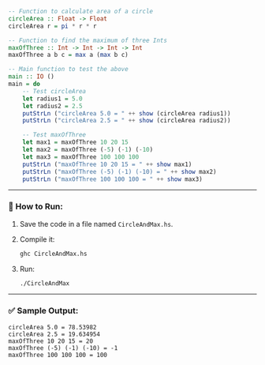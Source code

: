 ```haskell
-- Function to calculate area of a circle
circleArea :: Float -> Float
circleArea r = pi * r * r

-- Function to find the maximum of three Ints
maxOfThree :: Int -> Int -> Int -> Int
maxOfThree a b c = max a (max b c)

-- Main function to test the above
main :: IO ()
main = do
    -- Test circleArea
    let radius1 = 5.0
    let radius2 = 2.5
    putStrLn ("circleArea 5.0 = " ++ show (circleArea radius1))
    putStrLn ("circleArea 2.5 = " ++ show (circleArea radius2))

    -- Test maxOfThree
    let max1 = maxOfThree 10 20 15
    let max2 = maxOfThree (-5) (-1) (-10)
    let max3 = maxOfThree 100 100 100
    putStrLn ("maxOfThree 10 20 15 = " ++ show max1)
    putStrLn ("maxOfThree (-5) (-1) (-10) = " ++ show max2)
    putStrLn ("maxOfThree 100 100 100 = " ++ show max3)
```

---

### 🔧 How to Run:

1. Save the code in a file named `CircleAndMax.hs`.
2. Compile it:

   ```bash
   ghc CircleAndMax.hs
   ```
3. Run:

   ```bash
   ./CircleAndMax
   ```

---

### ✅ Sample Output:

```
circleArea 5.0 = 78.53982
circleArea 2.5 = 19.634954
maxOfThree 10 20 15 = 20
maxOfThree (-5) (-1) (-10) = -1
maxOfThree 100 100 100 = 100
```
